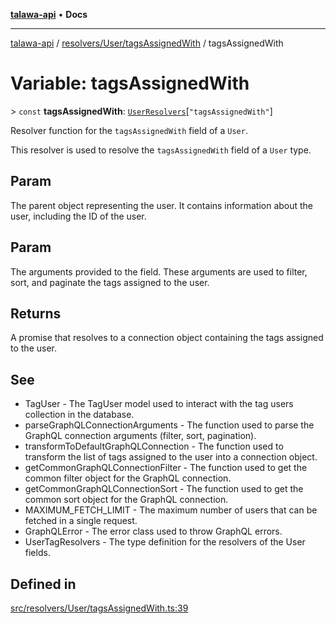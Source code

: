 [**talawa-api**](../../../../README.md) • **Docs**

***

[talawa-api](../../../../modules.md) / [resolvers/User/tagsAssignedWith](../README.md) / tagsAssignedWith

# Variable: tagsAssignedWith

\> `const` **tagsAssignedWith**: [`UserResolvers`](../../../../types/generatedGraphQLTypes/type-aliases/UserResolvers.md)\[`"tagsAssignedWith"`\]

Resolver function for the `tagsAssignedWith` field of a `User`.

This resolver is used to resolve the `tagsAssignedWith` field of a `User` type.

## Param

The parent object representing the user. It contains information about the user, including the ID of the user.

## Param

The arguments provided to the field. These arguments are used to filter, sort, and paginate the tags assigned to the user.

## Returns

A promise that resolves to a connection object containing the tags assigned to the user.

## See

 - TagUser - The TagUser model used to interact with the tag users collection in the database.
 - parseGraphQLConnectionArguments - The function used to parse the GraphQL connection arguments (filter, sort, pagination).
 - transformToDefaultGraphQLConnection - The function used to transform the list of tags assigned to the user into a connection object.
 - getCommonGraphQLConnectionFilter - The function used to get the common filter object for the GraphQL connection.
 - getCommonGraphQLConnectionSort - The function used to get the common sort object for the GraphQL connection.
 - MAXIMUM_FETCH_LIMIT - The maximum number of users that can be fetched in a single request.
 - GraphQLError - The error class used to throw GraphQL errors.
 - UserTagResolvers - The type definition for the resolvers of the User fields.

## Defined in

[src/resolvers/User/tagsAssignedWith.ts:39](https://github.com/PalisadoesFoundation/talawa-api/blob/bba5d82264abb62b9e358a3d3fe1af18a8a8f6e4/src/resolvers/User/tagsAssignedWith.ts#L39)
